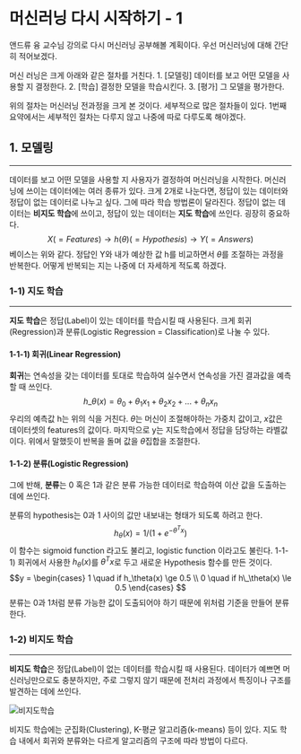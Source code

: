 머신러닝 다시 시작하기 - 1
==========================

앤드류 융 교수님 강의로 다시 머신러닝 공부해볼 계획이다. 우선 머신러닝에 대해 간단히 적어보겠다.

머신 러닝은 크게 아래와 같은 절차를 거친다. 1. [모델링] 데이터를 보고 어떤 모델을 사용할 지 결정한다. 2. [학습] 결정한 모델을 학습시킨다. 3. [평가] 그 모델을 평가한다.

위의 절차는 머신러닝 전과정을 크게 본 것이다. 세부적으로 많은 절차들이 있다. 1번째 요약에서는 세부적인 절차는 다루지 않고 나중에 따로 다루도록 해야겠다.

## 1.	모델링 
---------

데이터를 보고 어떤 모델을 사용할 지 사용자가 결정하여 머신러닝을 시작한다. 머신러닝에 쓰이는 데이터에는 여러 종류가 있다. 크게 2개로 나눈다면, 정답이 있는 데이터와 정답이 없는 데이터로 나누고 싶다. 그에 따라 학습 방법론이 달라진다. 정답이 없는 데이터는 **비지도 학습**에 쓰이고, 정답이 있는 데이터는 **지도 학습**에 쓰인다. 굉장히 중요하다. $$ X(=Features) \rightarrow h(\theta) (=Hypothesis) \rightarrow Y(=Answers)$$ 베이스는 위와 같다. 정답인 Y와 내가 예상한 값 h를 비교하면서 $\theta$를 조절하는 과정을 반복한다. 어떻게 반복되는 지는 나중에 더 자세하게 적도록 하겠다.

### 1-1) 지도 학습

---

**지도 학습**은 정답(Label)이 있는 데이터를 학습시킬 때 사용된다. 크게 회귀(Regression)과 분류(Logistic Regression = Classification)로 나눌 수 있다.

#### 1-1-1) 회귀(Linear Regression)

**회귀**는 연속성을 갖는 데이터를 토대로 학습하여 실수면서 연속성을 가진 결과값을 예측할 때 쓰인다. $$h\_\theta(x) = \theta_0+\theta_1x_1+\theta_2x_2+...+\theta_nx_n$$ 우리의 예측값 h는 위의 식을 거친다. $\theta$는 머신이 조절해야하는 가중치 값이고, $x$값은 데이터셋의 features의 값이다. 마지막으로 y는 지도학습에서 정답을 담당하는 라벨값이다. 위에서 말했듯이 반복을 돌며 값을 $\theta$집합을 조절한다.

#### 1-1-2) 분류(Logistic Regression)

그에 반해, **분류**는 0 혹은 1과 같은 분류 가능한 데이터로 학습하여 이산 값을 도출하는 데에 쓰인다.

분류의 hypothesis는 0과 1 사이의 값만 내보내는 형태가 되도록 하려고 한다. $$h_θ(x)=1/(1+e^{-\theta^Tx})$$ 이 함수는 sigmoid function 라고도 불리고, logistic function 이라고도 불린다. 1-1-1) 회귀에서 사용한 $h_θ(x)$를 ${\theta^Tx}$로 두고 새로운 Hypothesis 함수를 만든 것이다. $$y = \begin{cases} 1 \quad if h_\theta(x) \ge 0.5 \\ 0 \quad if h\_\theta(x) \le 0.5 \end{cases} $$ 분류는 0과 1처럼 분류 가능한 값이 도출되어야 하기 때문에 위처럼 기준을 만들어 분류한다.

### 1-2) 비지도 학습

---

**비지도 학습**은 정답(Label)이 없는 데이터를 학습시킬 때 사용된다. 데이터가 예쁘면 머신러닝만으로도 충분하지만, 주로 그렇지 않기 때문에 전처리 과정에서 특징이나 구조를 발견하는 데에 쓰인다.

![비지도학습](http://solarisailab.com/wp-content/uploads/2017/06/unsupervised_learning.jpg)

비지도 학습에는 군집화(Clustering), K-평균 알고리즘(k-means) 등이 있다. 지도 학습 내에서 회귀와 분류와는 다르게 알고리즘의 구조에 따라 방법이 다르다.
